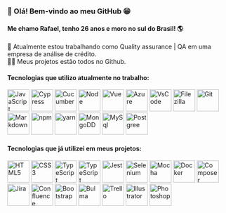 <!-- <img align="right" width="250px" src='https://user-images.githubusercontent.com/103958944/200185876-d23d19d2-b095-495d-b859-8453235cce8e.gif'>
 -->
### 👋 Olá! Bem-vindo ao meu GitHub 😁
#### Me chamo Rafael, tenho 26 anos e moro no sul do Brasil! 🌎

🔭 Atualmente estou trabalhando como Quality assurance | QA em uma empresa de análise de crédito.<br>
👨‍💻 Meus projetos estão todos no Github.<br>

#### Tecnologias que utilizo atualmente no trabalho:
<div>
<img width="50" alt="JavaScript" src="https://cdn.jsdelivr.net/gh/devicons/devicon/icons/javascript/javascript-plain.svg" />
<img width="50" alt="Cypress" src="https://cdnjs.cloudflare.com/ajax/libs/simple-icons/3.2.0/cypress.svg" />
<img width="50" alt="Cucumber" src="https://cdn.jsdelivr.net/gh/devicons/devicon/icons/cucumber/cucumber-plain.svg" />
<img width="50" alt="Node" src="https://cdn.jsdelivr.net/gh/devicons/devicon/icons/nodejs/nodejs-original.svg" />
<img width="50" alt="Vue" src="https://cdn.jsdelivr.net/gh/devicons/devicon/icons/vuejs/vuejs-original-wordmark.svg" />
<img width="50" alt="Azure" src="https://cdn.jsdelivr.net/gh/devicons/devicon/icons/azure/azure-original-wordmark.svg" />
<img width="50" alt="VsCode" src="https://cdn.jsdelivr.net/gh/devicons/devicon/icons/vscode/vscode-original-wordmark.svg" />
<img width="50" alt="Filezilla" src="https://cdn.jsdelivr.net/gh/devicons/devicon/icons/filezilla/filezilla-plain-wordmark.svg" />
<img width="50" alt="Git" src="https://cdn.jsdelivr.net/gh/devicons/devicon/icons/git/git-plain-wordmark.svg" />
<img width="50" alt="Markdown" src="https://cdn.jsdelivr.net/gh/devicons/devicon/icons/markdown/markdown-original.svg" />
<img  width="50" alt="npm" src="https://cdn.jsdelivr.net/gh/devicons/devicon/icons/npm/npm-original-wordmark.svg" />
<img width="50" alt="yarn" src="https://cdn.jsdelivr.net/gh/devicons/devicon/icons/yarn/yarn-original-wordmark.svg" />
<img width="50" alt="MongoDD" src="https://cdn.jsdelivr.net/gh/devicons/devicon/icons/mongodb/mongodb-original-wordmark.svg" />
<img width="50" alt="MySql" src="https://cdn.jsdelivr.net/gh/devicons/devicon/icons/mysql/mysql-original-wordmark.svg" />
<img width="50" alt="Postgree" src="https://cdn.jsdelivr.net/gh/devicons/devicon/icons/postgresql/postgresql-plain-wordmark.svg" /><br>
</div>

#### Tecnologias que já utilizei em meus projetos:
<div>
<img width="50" alt="HTML5" src="https://cdn.jsdelivr.net/gh/devicons/devicon/icons/html5/html5-plain-wordmark.svg" />
<img width="50" alt="CSS3" src="https://cdn.jsdelivr.net/gh/devicons/devicon/icons/css3/css3-plain-wordmark.svg" />
<img width="50" alt="TypeScript" src="https://cdn.jsdelivr.net/gh/devicons/devicon/icons/typescript/typescript-plain.svg" />
<img width="50" alt="TypeScript" src="https://cdn.jsdelivr.net/gh/devicons/devicon/icons/react/react-original-wordmark.svg" />      
 
<img width="50" alt="Jest" src="https://cdn.jsdelivr.net/gh/devicons/devicon/icons/jest/jest-plain.svg" />
<img width="50" alt="Selenium" src="https://cdn.jsdelivr.net/gh/devicons/devicon/icons/selenium/selenium-original.svg" />
 
<img width="50" alt="Mocha" src="https://cdn.jsdelivr.net/gh/devicons/devicon/icons/mocha/mocha-plain.svg" />
 
<img width="50" alt="Docker" src="https://cdn.jsdelivr.net/gh/devicons/devicon/icons/docker/docker-original-wordmark.svg" />
<img width="50" alt="Composer" src="https://cdn.jsdelivr.net/gh/devicons/devicon/icons/composer/composer-original.svg" />


<img width="50" alt="Jira" src="https://cdn.jsdelivr.net/gh/devicons/devicon/icons/jira/jira-original-wordmark.svg" />
<img width="50" alt="Confluence" src="https://cdn.jsdelivr.net/gh/devicons/devicon/icons/confluence/confluence-original-wordmark.svg" />
 
<img width="50" alt="Bootstrap" src="https://cdn.jsdelivr.net/gh/devicons/devicon/icons/bootstrap/bootstrap-original-wordmark.svg" />
<img width="50" alt="Bulma" src="https://cdn.jsdelivr.net/gh/devicons/devicon/icons/bulma/bulma-plain.svg" />
 
<img img width="50" alt="Trello" src="https://cdn.jsdelivr.net/gh/devicons/devicon/icons/trello/trello-plain-wordmark.svg" />
<img img width="50" alt="Illustrator" src="https://cdn.jsdelivr.net/gh/devicons/devicon/icons/illustrator/illustrator-line.svg" />
<img img width="50" alt="Photoshop" src="https://cdn.jsdelivr.net/gh/devicons/devicon/icons/photoshop/photoshop-line.svg" />
</div>

